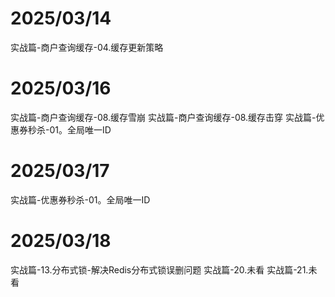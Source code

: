 # 2025/03/14
实战篇-商户查询缓存-04.缓存更新策略

# 2025/03/16 
实战篇-商户查询缓存-08.缓存雪崩
实战篇-商户查询缓存-08.缓存击穿
实战篇-优惠券秒杀-01。全局唯一ID

# 2025/03/17
实战篇-优惠券秒杀-01。全局唯一ID

# 2025/03/18
实战篇-13.分布式锁-解决Redis分布式锁误删问题
实战篇-20.未看
实战篇-21.未看
